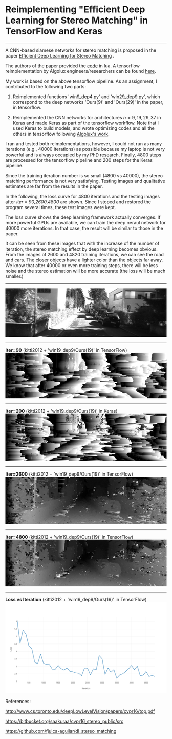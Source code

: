 # Reimplementing "Efficient Deep Learning for Stereo Matching" in TensorFlow and Keras

---


[//]: # (Image References)

[image1]: ./disp_images90/disp_map_000118_10.png "Undistorted chessboard"
[image2]: ./disp_images225Keras/disp_map_000118_10.png "Undistorted road"
[image3]: ./disp_images2600/disp_map_000118_10.png "straight1"
[image4]: ./disp_images4820/disp_map_000118_10.png "curve3"
[image5]: ./originalImg/000118_10.png
[image6]: ./originalImg/Plot1.png

A CNN-based siamese networks for stereo matching is proposed in the paper [Efficient Deep Learning for Stereo Matching](https://www.cs.toronto.edu/~urtasun/publications/luo_etal_cvpr16.pdf) .

The authors of the paper provided the [code](http://www.cs.toronto.edu/deepLowLevelVision/) in lua. A tensorflow reimplementation by Algolux engineers/researchers can be found [here](https://github.com/fjulca-aguilar/dl_stereo_matching).

My work is based on the above tensorflow pipeline. As an assignment, I contributed to the following two parts:

1. Reimplemented functions 'win9_dep4.py' and 'win29_dep9.py', which correspond to the deep networks 'Ours(9)' and 'Ours(29)' in the paper,  in tensorflow.

2. Reimplemented the CNN networks for architectures $n=9,19,29,37$ in Keras and made Keras as part of the tensorflow workflow. Note that I used Keras to build models, and wrote optimizing codes and all the others in tensorflow following [Algolux's work](https://github.com/fjulca-aguilar/dl_stereo_matching).

I ran and tested both reimplementations, however, I could not run as many iterations (e.g., 40000 iterations) as possible because my laptop is not very powerful and is always occupied by my PhD research.
Finally, 4800 steps are processed for the tensorflow pipeline and 200 steps for the Keras pipeline.

Since the training iteration number is so small (4800 vs 40000), the stereo matching performance is not very satisfying. Testing images and qualitative estimates are far from the results in the paper.

In the following, the loss curve for 4800 iterations and the testing images after *iter = 90,2600,4800* are shown. Since I stoped and restored the program several times, these test images were kept. 

The loss curve shows the deep learning framework actually converges. If more powerful GPUs are available, we can train the deep neraul network for $40000$ more iterations. In that case, the result will be similar to those in the paper.

It can be seen from these images that with the increase of the number of iteration, the stereo matching effect by deep learning becomes obvious. From the images of 2600 and 4820 training iterations, we can see the road and cars. The closer objects have a lighter color than the objects far away. We know that after 40000 or even more training steps, there will be less noise and the stereo estimation will be more accurate (the loss will be much smaller.)


---

![alt text][image5]

---

**Iter=90** (kitti2012 + 'win19_dep9/Ours(19)' in TensorFlow)
![alt text][image1]

---

**Iter=200** (kitti2012 + 'win19_dep9/Ours(19)' in Keras)
![alt text][image2]

---

**Iter=2600** (kitti2012 + 'win19_dep9/Ours(19)' in TensorFlow)
![alt text][image3]

---

**Iter=4800** (kitti2012 + 'win19_dep9/Ours(19)' in TensorFlow)
![alt text][image4]

---

**Loss vs Iteration** (kitti2012 + 'win19_dep9/Ours(19)' in TensorFlow)
![alt text][image6]



References:

http://www.cs.toronto.edu/deepLowLevelVision/papers/cvpr16/top.pdf

https://bitbucket.org/saakuraa/cvpr16_stereo_public/src

https://github.com/fjulca-aguilar/dl_stereo_matching

